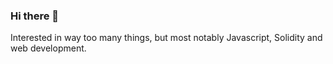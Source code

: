 ### Hi there 👋

Interested in way too many things, but most notably Javascript, Solidity and web development.
